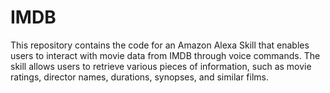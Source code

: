# IMDB
This repository contains the code for an Amazon Alexa Skill that enables users to interact with movie data from IMDB through voice commands. The skill allows users to retrieve various pieces of information, such as movie ratings, director names, durations, synopses, and similar films.
